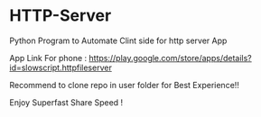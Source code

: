 # HTTP-Server
Python Program to Automate Clint side for http server App

App Link For phone : https://play.google.com/store/apps/details?id=slowscript.httpfileserver

Recommend to clone repo in user folder for Best Experience!!

Enjoy Superfast Share Speed !

